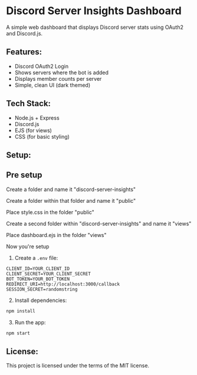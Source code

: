 # Discord Server Insights Dashboard

A simple web dashboard that displays Discord server stats using OAuth2 and Discord.js.

## Features:
- Discord OAuth2 Login
- Shows servers where the bot is added
- Displays member counts per server
- Simple, clean UI (dark themed)

## Tech Stack:
- Node.js + Express
- Discord.js
- EJS (for views)
- CSS (for basic styling)

## Setup:

## **Pre setup**

Create a folder and name it "discord-server-insights"

Create a folder within that folder and name it "public"

Place style.css in the folder "public"

Create a second folder within "discord-server-insights" and name it "views"

Place dashboard.ejs in the folder "views"

Now you're setup

1. Create a `.env` file:
```
CLIENT_ID=YOUR_CLIENT_ID
CLIENT_SECRET=YOUR_CLIENT_SECRET
BOT_TOKEN=YOUR_BOT_TOKEN
REDIRECT_URI=http://localhost:3000/callback
SESSION_SECRET=randomstring
```

2. Install dependencies:
```bash
npm install
```

3. Run the app:
```bash
npm start
```

## License:
This project is licensed under the terms of the MIT license.
